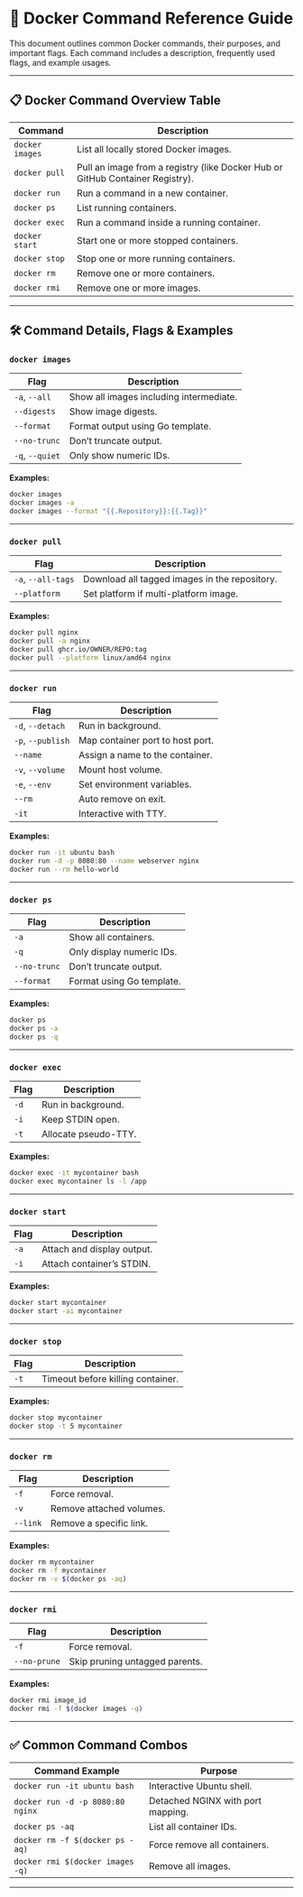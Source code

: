 
# 🐳 Docker Command Reference Guide

This document outlines common Docker commands, their purposes, and important flags. Each command includes a description, frequently used flags, and example usages.

---

## 📋 Docker Command Overview Table

| Command         | Description |
|----------------|-------------|
| `docker images` | List all locally stored Docker images. |
| `docker pull`   | Pull an image from a registry (like Docker Hub or GitHub Container Registry). |
| `docker run`    | Run a command in a new container. |
| `docker ps`     | List running containers. |
| `docker exec`   | Run a command inside a running container. |
| `docker start`  | Start one or more stopped containers. |
| `docker stop`   | Stop one or more running containers. |
| `docker rm`     | Remove one or more containers. |
| `docker rmi`    | Remove one or more images. |

---

## 🛠️ Command Details, Flags & Examples

### `docker images`
| Flag         | Description |
|--------------|-------------|
| `-a`, `--all`| Show all images including intermediate. |
| `--digests`  | Show image digests. |
| `--format`   | Format output using Go template. |
| `--no-trunc` | Don’t truncate output. |
| `-q`, `--quiet` | Only show numeric IDs. |

**Examples:**
```bash
docker images
docker images -a
docker images --format "{{.Repository}}:{{.Tag}}"
```

---

### `docker pull`
| Flag              | Description |
|-------------------|-------------|
| `-a`, `--all-tags`| Download all tagged images in the repository. |
| `--platform`      | Set platform if multi-platform image. |

**Examples:**
```bash
docker pull nginx
docker pull -a nginx
docker pull ghcr.io/OWNER/REPO:tag
docker pull --platform linux/amd64 nginx
```

---

### `docker run`
| Flag              | Description |
|-------------------|-------------|
| `-d`, `--detach`  | Run in background. |
| `-p`, `--publish` | Map container port to host port. |
| `--name`          | Assign a name to the container. |
| `-v`, `--volume`  | Mount host volume. |
| `-e`, `--env`     | Set environment variables. |
| `--rm`            | Auto remove on exit. |
| `-it`             | Interactive with TTY. |

**Examples:**
```bash
docker run -it ubuntu bash
docker run -d -p 8080:80 --name webserver nginx
docker run --rm hello-world
```

---

### `docker ps`
| Flag         | Description |
|--------------|-------------|
| `-a`         | Show all containers. |
| `-q`         | Only display numeric IDs. |
| `--no-trunc` | Don’t truncate output. |
| `--format`   | Format using Go template. |

**Examples:**
```bash
docker ps
docker ps -a
docker ps -q
```

---

### `docker exec`
| Flag            | Description |
|-----------------|-------------|
| `-d`            | Run in background. |
| `-i`            | Keep STDIN open. |
| `-t`            | Allocate pseudo-TTY. |

**Examples:**
```bash
docker exec -it mycontainer bash
docker exec mycontainer ls -l /app
```

---

### `docker start`
| Flag         | Description |
|--------------|-------------|
| `-a`         | Attach and display output. |
| `-i`         | Attach container’s STDIN. |

**Examples:**
```bash
docker start mycontainer
docker start -ai mycontainer
```

---

### `docker stop`
| Flag         | Description |
|--------------|-------------|
| `-t`         | Timeout before killing container. |

**Examples:**
```bash
docker stop mycontainer
docker stop -t 5 mycontainer
```

---

### `docker rm`
| Flag         | Description |
|--------------|-------------|
| `-f`         | Force removal. |
| `-v`         | Remove attached volumes. |
| `--link`     | Remove a specific link. |

**Examples:**
```bash
docker rm mycontainer
docker rm -f mycontainer
docker rm -v $(docker ps -aq)
```

---

### `docker rmi`
| Flag         | Description |
|--------------|-------------|
| `-f`         | Force removal. |
| `--no-prune` | Skip pruning untagged parents. |

**Examples:**
```bash
docker rmi image_id
docker rmi -f $(docker images -q)
```

---

## ✅ Common Command Combos

| Command Example | Purpose |
|------------------|---------|
| `docker run -it ubuntu bash` | Interactive Ubuntu shell. |
| `docker run -d -p 8080:80 nginx` | Detached NGINX with port mapping. |
| `docker ps -aq` | List all container IDs. |
| `docker rm -f $(docker ps -aq)` | Force remove all containers. |
| `docker rmi $(docker images -q)` | Remove all images. |

---
